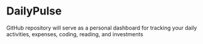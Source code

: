 # DailyPulse
GitHub repository will serve as a personal dashboard for tracking your daily activities, expenses, coding, reading, and investments
